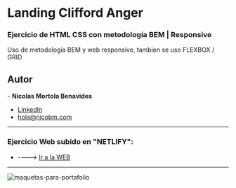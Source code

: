 # Landing Clifford Anger
 <h3> Ejercicio de HTML CSS con metodología BEM | Responsive </h3> 

<p>Uso de metodología BEM y web responsive, tambien se uso FLEXBOX / GRID</p>

<h2>Autor</h2>
- <strong>Nicolas Mortola Benavides</strong><br>

* [LinkedIn](https://www.linkedin.com/in/nicolas-benavides-mortola-02204b148/)
* hola@nicobm.com

<hr>
 
 <h3>Ejercicio Web subido en "NETLIFY": </h3>
 
 * ----> [Ir a la WEB](https://melodic-brioche-183645.netlify.app)

<hr> 

![maquetas-para-portafolio](https://user-images.githubusercontent.com/114837201/193489274-98bdc47c-5fa8-458f-ad1f-8688f29f1e86.png)



